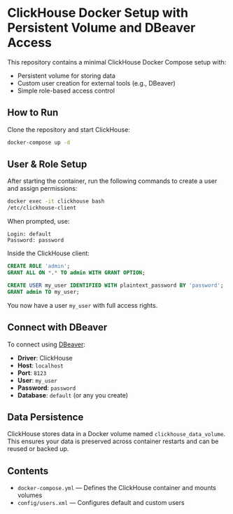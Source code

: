 # ClickHouse Docker Setup with Persistent Volume and DBeaver Access

This repository contains a minimal ClickHouse Docker Compose setup with:

- Persistent volume for storing data
- Custom user creation for external tools (e.g., DBeaver)
- Simple role-based access control

## How to Run

Clone the repository and start ClickHouse:

```bash
docker-compose up -d
````

## User & Role Setup

After starting the container, run the following commands to create a user and assign permissions:

```bash
docker exec -it clickhouse bash
/etc/clickhouse-client
```

When prompted, use:

```
Login: default
Password: password
```

Inside the ClickHouse client:

```sql
CREATE ROLE 'admin';
GRANT ALL ON *.* TO admin WITH GRANT OPTION;

CREATE USER my_user IDENTIFIED WITH plaintext_password BY 'password';
GRANT admin TO my_user;
```

You now have a user `my_user` with full access rights.

## Connect with DBeaver

To connect using [DBeaver](https://dbeaver.io/):

* **Driver**: ClickHouse
* **Host**: `localhost`
* **Port**: `8123`
* **User**: `my_user`
* **Password**: `password`
* **Database**: `default` (or any you create)

## Data Persistence

ClickHouse stores data in a Docker volume named `clickhouse_data_volume`. This ensures your data is preserved across container restarts and can be reused or backed up.

## Contents

* `docker-compose.yml` — Defines the ClickHouse container and mounts volumes
* `config/users.xml` — Configures default and custom users